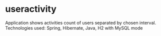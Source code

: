 # useractivity
Application shows activities count of users separated by chosen interval. Technologies used: Spring, Hibernate, Java, H2 with MySQL mode
